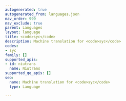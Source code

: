 ```yaml
---
autogenerated: true
autogenerated_from: languages.json
nav_order: 999
nav_exclude: true
parent: Languages
layout: language
title: <code>syc</code>
description: Machine translation for <code>syc</code>
codes:
- syc
family: []
supported_apis:
- id: niutrans
  name: Niutrans
supported_qe_apis: []
seo:
  name: Machine translation for <code>syc</code>
  type: Language

---
```


